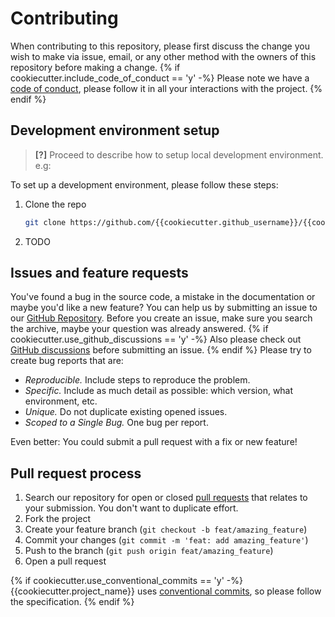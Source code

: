 # Contributing

When contributing to this repository, please first discuss the change you wish to make via issue, email, or any other method with the owners of this repository before making a change.
{% if cookiecutter.include_code_of_conduct == 'y' -%}
Please note we have a [code of conduct](CODE_OF_CONDUCT.md), please follow it in all your interactions with the project.
{% endif %}
## Development environment setup

> **[?]**
> Proceed to describe how to setup local development environment.
> e.g:

To set up a development environment, please follow these steps:

1. Clone the repo

   ```sh
   git clone https://github.com/{{cookiecutter.github_username}}/{{cookiecutter.repo_slug}}
   ```

2. TODO

## Issues and feature requests

You've found a bug in the source code, a mistake in the documentation or maybe you'd like a new feature? You can help us by submitting an issue to our [GitHub Repository](https://github.com/{{cookiecutter.github_username}}/{{cookiecutter.repo_slug}}/issues). Before you create an issue, make sure you search the archive, maybe your question was already answered.
{% if cookiecutter.use_github_discussions == 'y' -%}
Also please check out [GitHub discussions](https://github.com/{{cookiecutter.github_username}}/{{cookiecutter.repo_slug}}/discussions) before submitting an issue. 
{% endif %}
Please try to create bug reports that are:

- _Reproducible._ Include steps to reproduce the problem.
- _Specific._ Include as much detail as possible: which version, what environment, etc.
- _Unique._ Do not duplicate existing opened issues.
- _Scoped to a Single Bug._ One bug per report.

Even better: You could submit a pull request with a fix or new feature!

## Pull request process

1. Search our repository for open or closed
[pull requests](https://github.com/{{cookiecutter.github_username}}/{{cookiecutter.repo_slug}}/pulls)
that relates to your submission. You don't want to duplicate effort.
2. Fork the project
3. Create your feature branch (`git checkout -b feat/amazing_feature`)
4. Commit your changes (`git commit -m 'feat: add amazing_feature'`)
5. Push to the branch (`git push origin feat/amazing_feature`)
6. Open a pull request

{% if cookiecutter.use_conventional_commits == 'y' -%}
{{cookiecutter.project_name}} uses [conventional commits](https://www.conventionalcommits.org), so please follow the specification.
{% endif %}